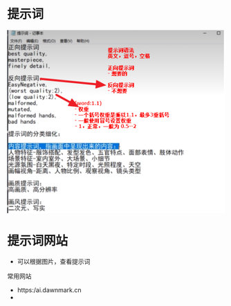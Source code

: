 
# 提示词
![](../photo/Pasted%20image%2020241210163955.png)

# 提示词网站
- 可以根据图片，查看提示词

常用网站
- https:/ai.dawnmark.cn
- 
